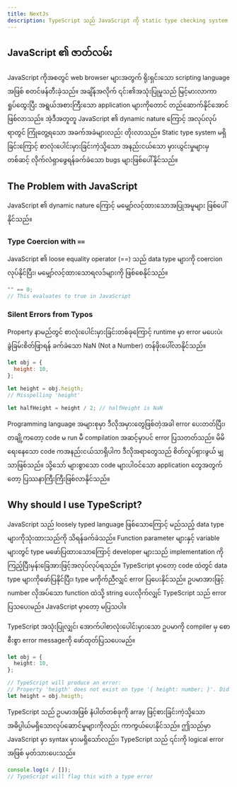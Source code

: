 ```yaml
---
title: NextJs
description: TypeScript သည် JavaScript ကို static type checking system ထည့်ထားသော programming language တစ်ခုဖြစ်သည်။
---
```


## JavaScript ၏ ဇာတ်လမ်း

JavaScript ကိုအစတွင် web browser များအတွက် ရိုးရှင်းသော scripting language အဖြစ် စတင်ဖန်တီးခဲ့သည်။
အချိန်အလိုက် ၎င်း၏အသုံးပြုမှုသည် မြင့်မားလာကာ ရှုပ်ထွေးပြီး အရွယ်အစားကြီးသော application များကိုတောင် တည်ဆောက်နိုင်အောင်ဖြစ်လာသည်။
အဲ့ဒီအတူတူ JavaScript ၏ dynamic nature ကြောင့် အလုပ်လုပ်ရာတွင် ကြုံတွေ့ရသော အခက်အခဲများလည်း တိုးလာသည်။
Static type system မရှိခြင်းကြောင့် စာလုံးပေါင်းမှားခြင်းကဲ့သို့သော အနည်းငယ်သော မှားယွင်းမှုများမှတစ်ဆင့် လိုက်လံရှာဖွေရန်ခက်ခဲသော
bugs များဖြစ်ပေါ်နိုင်သည်။

## The Problem with JavaScript

JavaScript ၏ dynamic nature ကြောင့် မမျှော်လင့်ထားသောအပြုအမူများ ဖြစ်ပေါ်နိုင်သည်။

### Type Coercion with `==`

JavaScript ၏ loose equality operator (==) သည် data type များကို coercion လုပ်နိုင်ပြီး၊ မမျှော်လင့်ထားသောရလဒ်များကို ဖြစ်စေနိုင်သည်။

```javascript
"" == 0;
// This evaluates to true in JavaScript
```

### Silent Errors from Typos

Property နာမည်တွင် စာလုံးပေါင်းမှားခြင်းတစ်ခုကြောင့် runtime မှာ error မပေးပဲ၊
ခွဲခြမ်းစိတ်ဖြာရန် ခက်ခဲသော NaN (Not a Number) တန်ဖိုးပေါ်လာနိုင်သည်။

```javascript
let obj = {
  height: 10,
};

let height = obj.heigth;
// Misspelling 'height'

let halfHeight = height / 2; // halfHeight is NaN
```

Programming language အများစုမှာ ဒီလိုအမှားတွေဖြစ်တဲ့အခါ error ပေးတတ်ပြီး၊
တချို့ကတော့ code မ run မီ compilation အဆင့်မှာပင် error ပြသတတ်သည်။
မိမိရေးနေသော code ကအနည်းငယ်သာရှိပါက ဒီလိုအရာတွေသည် စိတ်လှုပ်ရှားဖွယ် မျှသာဖြစ်သည်။
သို့သော် များစွာသော code များပါဝင်သော application တွေအတွက်တော့ ပြဿနာကြီးကြီးဖြစ်လာနိုင်သည်။

## Why should I use TypeScript?

JavaScript သည် loosely typed language ဖြစ်သောကြောင့် မည်သည့် data type များကိုသုံးထားသည်ကို သိရန်ခက်ခဲသည်။
Function parameter များနှင့် variable များတွင် type မဖော်ပြထားသောကြောင့် developer များသည် implementation ကိုကြည့်ပြီးမှန်းခြေအားဖြင့်အလုပ်လုပ်ရသည်။
TypeScript မှာတော့ code ထဲတွင် data type များကိုဖော်ပြနိုင်ပြီး၊ type မကိုက်ညီလျှင် error ပြပေးနိုင်သည်။
ဥပမာအားဖြင့် number လိုအပ်သော function ထဲသို့ string ပေးလိုက်လျှင် TypeScript သည် error ပြသပေးမည်။ JavaScript မှာတော့ မပြသပါ။

TypeScript အသုံးပြုလျှင်၊ အောက်ပါစာလုံးပေါင်းမှားသော ဥပမာကို compiler မှ စောစီးစွာ error messageကို ဖော်ထုတ်ပြသပေးမည်။

```typescript
let obj = {
  height: 10,
};

// TypeScript will produce an error:
// Property 'heigth' does not exist on type '{ height: number; }'. Did you mean 'height'?
let height = obj.heigth;
```

TypeScript သည် ဥပမာအဖြစ် နံပါတ်တစ်ခုကို array ဖြင့်စားခြင်းကဲ့သို့သော အဓိပ္ပါယ်မရှိသောလုပ်ဆောင်မှုများကိုလည်း ကာကွယ်ပေးနိုင်သည်။
ဤသည်မှာ JavaScript မှာ syntax မှားမရှိသော်လည်း၊ TypeScript သည် ၎င်းကို logical error အဖြစ် မှတ်သားပေးသည်။

```typescript
console.log(4 / []);
// TypeScript will flag this with a type error
```
